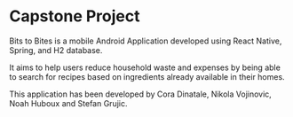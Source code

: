 # Capstone Project
Bits to Bites is a mobile Android Application developed using React Native, Spring, and H2 database.

It aims to help users reduce household waste and expenses by being able to search for recipes based on ingredients already available in their homes.

This application has been developed by Cora Dinatale, Nikola Vojinovic, Noah Huboux and Stefan Grujic.
